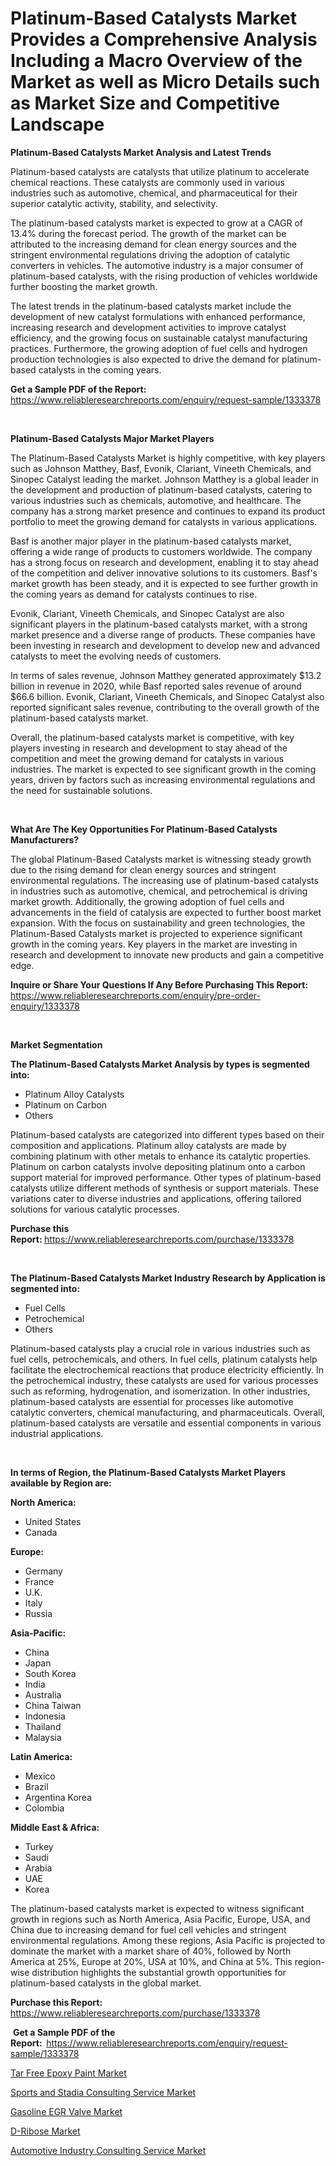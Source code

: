 <p><h1>Platinum-Based Catalysts Market Provides a Comprehensive Analysis Including a Macro Overview of the Market as well as Micro Details such as Market Size and Competitive Landscape</h1></p><p><strong>Platinum-Based Catalysts Market Analysis and Latest Trends</strong></p>
<p><p>Platinum-based catalysts are catalysts that utilize platinum to accelerate chemical reactions. These catalysts are commonly used in various industries such as automotive, chemical, and pharmaceutical for their superior catalytic activity, stability, and selectivity.</p><p>The platinum-based catalysts market is expected to grow at a CAGR of 13.4% during the forecast period. The growth of the market can be attributed to the increasing demand for clean energy sources and the stringent environmental regulations driving the adoption of catalytic converters in vehicles. The automotive industry is a major consumer of platinum-based catalysts, with the rising production of vehicles worldwide further boosting the market growth.</p><p>The latest trends in the platinum-based catalysts market include the development of new catalyst formulations with enhanced performance, increasing research and development activities to improve catalyst efficiency, and the growing focus on sustainable catalyst manufacturing practices. Furthermore, the growing adoption of fuel cells and hydrogen production technologies is also expected to drive the demand for platinum-based catalysts in the coming years.</p></p>
<p><strong>Get a Sample PDF of the Report:&nbsp;</strong> <a href="https://www.reliableresearchreports.com/enquiry/request-sample/1333378">https://www.reliableresearchreports.com/enquiry/request-sample/1333378</a></p>
<p>&nbsp;</p>
<p><strong>Platinum-Based Catalysts Major Market Players</strong></p>
<p><p>The Platinum-Based Catalysts Market is highly competitive, with key players such as Johnson Matthey, Basf, Evonik, Clariant, Vineeth Chemicals, and Sinopec Catalyst leading the market. Johnson Matthey is a global leader in the development and production of platinum-based catalysts, catering to various industries such as chemicals, automotive, and healthcare. The company has a strong market presence and continues to expand its product portfolio to meet the growing demand for catalysts in various applications.</p><p>Basf is another major player in the platinum-based catalysts market, offering a wide range of products to customers worldwide. The company has a strong focus on research and development, enabling it to stay ahead of the competition and deliver innovative solutions to its customers. Basf's market growth has been steady, and it is expected to see further growth in the coming years as demand for catalysts continues to rise.</p><p>Evonik, Clariant, Vineeth Chemicals, and Sinopec Catalyst are also significant players in the platinum-based catalysts market, with a strong market presence and a diverse range of products. These companies have been investing in research and development to develop new and advanced catalysts to meet the evolving needs of customers.</p><p>In terms of sales revenue, Johnson Matthey generated approximately $13.2 billion in revenue in 2020, while Basf reported sales revenue of around $66.6 billion. Evonik, Clariant, Vineeth Chemicals, and Sinopec Catalyst also reported significant sales revenue, contributing to the overall growth of the platinum-based catalysts market.</p><p>Overall, the platinum-based catalysts market is competitive, with key players investing in research and development to stay ahead of the competition and meet the growing demand for catalysts in various industries. The market is expected to see significant growth in the coming years, driven by factors such as increasing environmental regulations and the need for sustainable solutions.</p></p>
<p>&nbsp;</p>
<p><strong>What Are The Key Opportunities For Platinum-Based Catalysts Manufacturers?</strong></p>
<p><p>The global Platinum-Based Catalysts market is witnessing steady growth due to the rising demand for clean energy sources and stringent environmental regulations. The increasing use of platinum-based catalysts in industries such as automotive, chemical, and petrochemical is driving market growth. Additionally, the growing adoption of fuel cells and advancements in the field of catalysis are expected to further boost market expansion. With the focus on sustainability and green technologies, the Platinum-Based Catalysts market is projected to experience significant growth in the coming years. Key players in the market are investing in research and development to innovate new products and gain a competitive edge.</p></p>
<p><strong>Inquire or Share Your Questions If Any Before Purchasing This Report:</strong> <a href="https://www.reliableresearchreports.com/enquiry/pre-order-enquiry/1333378">https://www.reliableresearchreports.com/enquiry/pre-order-enquiry/1333378</a></p>
<p>&nbsp;</p>
<p><strong>Market Segmentation</strong></p>
<p><strong>The Platinum-Based Catalysts Market Analysis by types is segmented into:</strong></p>
<p><ul><li>Platinum Alloy Catalysts</li><li>Platinum on Carbon</li><li>Others</li></ul></p>
<p><p>Platinum-based catalysts are categorized into different types based on their composition and applications. Platinum alloy catalysts are made by combining platinum with other metals to enhance its catalytic properties. Platinum on carbon catalysts involve depositing platinum onto a carbon support material for improved performance. Other types of platinum-based catalysts utilize different methods of synthesis or support materials. These variations cater to diverse industries and applications, offering tailored solutions for various catalytic processes.</p></p>
<p><strong>Purchase this Report:&nbsp;</strong><a href="https://www.reliableresearchreports.com/purchase/1333378">https://www.reliableresearchreports.com/purchase/1333378</a></p>
<p>&nbsp;</p>
<p><strong>The Platinum-Based Catalysts Market Industry Research by Application is segmented into:</strong></p>
<p><ul><li>Fuel Cells</li><li>Petrochemical</li><li>Others</li></ul></p>
<p><p>Platinum-based catalysts play a crucial role in various industries such as fuel cells, petrochemicals, and others. In fuel cells, platinum catalysts help facilitate the electrochemical reactions that produce electricity efficiently. In the petrochemical industry, these catalysts are used for various processes such as reforming, hydrogenation, and isomerization. In other industries, platinum-based catalysts are essential for processes like automotive catalytic converters, chemical manufacturing, and pharmaceuticals. Overall, platinum-based catalysts are versatile and essential components in various industrial applications.</p></p>
<p>&nbsp;</p>
<p><strong>In terms of Region, the Platinum-Based Catalysts Market Players available by Region are:</strong></p>
<p>
    <p> <strong> North America: </strong>
        <ul>
            <li>United States</li>
            <li>Canada</li>
        </ul>
        </p> 
    <p> <strong> Europe: </strong>
        <ul>
            <li>Germany</li>
            <li>France</li>
            <li>U.K.</li>
            <li>Italy</li>
            <li>Russia</li>
        </ul>
        </p> 
    <p> <strong> Asia-Pacific: </strong>
        <ul>
            <li>China</li>
            <li>Japan</li>
            <li>South Korea</li>
            <li>India</li>
            <li>Australia</li>
            <li>China Taiwan</li>
            <li>Indonesia</li>
            <li>Thailand</li>
            <li>Malaysia</li>
        </ul>
        </p> 
    <p> <strong> Latin America: </strong>
        <ul>
            <li>Mexico</li>
            <li>Brazil</li>
            <li>Argentina Korea</li>
            <li>Colombia</li>
        </ul>
        </p> 
    <p> <strong> Middle East & Africa: </strong>
        <ul>
            <li>Turkey</li>
            <li>Saudi</li>
            <li>Arabia</li>
            <li>UAE</li>
            <li>Korea</li>
        </ul>
    </p>
    </p>
<p><p>The platinum-based catalysts market is expected to witness significant growth in regions such as North America, Asia Pacific, Europe, USA, and China due to increasing demand for fuel cell vehicles and stringent environmental regulations. Among these regions, Asia Pacific is projected to dominate the market with a market share of 40%, followed by North America at 25%, Europe at 20%, USA at 10%, and China at 5%. This region-wise distribution highlights the substantial growth opportunities for platinum-based catalysts in the global market.</p></p>
<p><strong>Purchase this Report: </strong><a href="https://www.reliableresearchreports.com/purchase/1333378">https://www.reliableresearchreports.com/purchase/1333378</a></p>
<p>&nbsp;<strong>Get a Sample PDF of the Report:&nbsp;&nbsp;</strong><a href="https://www.reliableresearchreports.com/enquiry/request-sample/1333378">https://www.reliableresearchreports.com/enquiry/request-sample/1333378</a></p>
<p><strong></strong></p>
<p><p><a href="https://issuu.com/reportprime-2/docs/tar-free-epoxy-paint-market-size-2030.pptx">Tar Free Epoxy Paint Market</a></p><p><a href="https://github.com/sonuprakash1/Market-Research-Report-List-1/blob/main/sports-and-stadia-consulting-service-market.md">Sports and Stadia Consulting Service Market</a></p><p><a href="https://github.com/Whitneyboyettebo9kiw7yr13/Market-Research-Report-List-1/blob/main/gasoline-egr-valve-market.md">Gasoline EGR Valve Market</a></p><p><a href="https://issuu.com/reportprime-2/docs/d-ribose-market-size-2030.pptx">D-Ribose Market</a></p><p><a href="https://github.com/jhcraigie/Market-Research-Report-List-2/blob/main/automotive-industry-consulting-service-market.md">Automotive Industry Consulting Service Market</a></p></p>